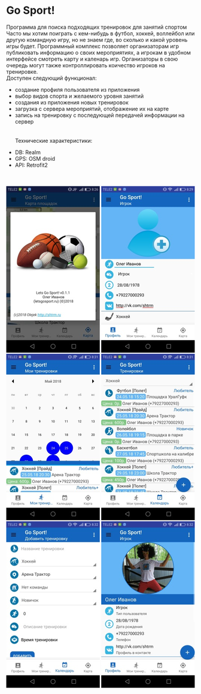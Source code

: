 # Go Sport!

Программа для поиска подходящих тренировок для занятий спортом<br/>
Часто мы хотим поиграть с кем-нибудь в футбол, хоккей, воллейбол или другую командную игру,
но не знаем где, во сколько и какой уровень игры будет. Программный комплекс позволяет организаторам
игр публиковать информацию о своих мероприятиях, а игрокам в удобном интерфейсе смотреть карту и каленарь игр.
Организаторы в свою очередь могут также контроллировать коичество игроков на тренировке.<br/>
Доступен следующий функционал:<br/>
- создание профиля пользователя из приложения<br/>
- выбор видов спорта и желаемого уровня занятий<br/>
- создания из приложения новых тренировок<br/>
- загрузка с сервера мероприятий, отображение их на карте<br/>
- запись на тренировку с последующей передачей информации на сервер<br/>
<br/><br/>
Технические характеристики:
<ul>
<li> DB: Realm
<li> GPS: OSM droid
<li> API: Retrofit2
</ul>
<br/><br/>
<img src="images/1.jpg" alt="screen" />
<img src="images/2.jpg" alt="screen" />
<img src="images/3.jpg" alt="screen" />
<img src="images/4.jpg" alt="screen" />
<img src="images/5.jpg" alt="screen" />
<img src="images/6.jpg" alt="screen" />
